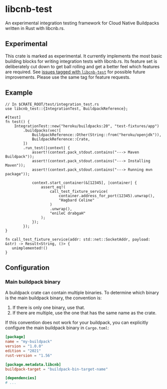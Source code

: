 # libcnb-test

An experimental integration testing framework for Cloud Native Buildpacks written in Rust with libcnb.rs.

## Experimental

This crate is marked as experimental. It currently implements the most basic building blocks for writing
integration tests with libcnb.rs. Its feature set is deliberately cut down to get ball rolling and get a better feel
which features are required. See [issues tagged with `libcnb-test`][libcnb-test-label] for possible future improvements.
Please use the same tag for feature requests.

[libcnb-test-label]: https://github.com/Malax/libcnb.rs/labels/libcnb-test

## Example

```rust,no_run
// In $CRATE_ROOT/test/integration_test.rs
use libcnb_test::{IntegrationTest, BuildpackReference};

#[test]
fn test() {
    IntegrationTest::new("heroku/buildpacks:20", "test-fixtures/app")
        .buildpacks(vec![
            BuildpackReference::Other(String::from("heroku/openjdk")),
            BuildpackReference::Crate,
        ])
        .run_test(|context| {
            assert!(context.pack_stdout.contains("---> Maven Buildpack"));
            assert!(context.pack_stdout.contains("---> Installing Maven"));
            assert!(context.pack_stdout.contains("---> Running mvn package"));

            context.start_container(&[12345], |container| {
                assert_eq!(
                    call_test_fixture_service(
                        container.address_for_port(12345).unwrap(),
                        "Hagbard Celine"
                    )
                    .unwrap(),
                    "enileC drabgaH"
                );
            });
        });
}

fn call_test_fixture_service(addr: std::net::SocketAddr, payload: &str) -> Result<String, ()> {
   unimplemented!()
}
```

## Configuration

### Main buildpack binary

A buildpack crate can contain multiple binaries. To determine which binary is the main buildpack binary, the convention is:
1. If there is only one binary, use that.
2. If there are multiple, use the one that has the same name as the crate.

If this convention does not work for your buildpack, you can explicitly configure the main buildpack binary in `Cargo.toml`:

```toml
[package]
name = "my-buildpack"
version = "1.0.0"
edition = "2021"
rust-version = "1.56"

[package.metadata.libcnb]
buildpack-target = "buildpack-bin-target-name"

[dependencies]
# ...
```
